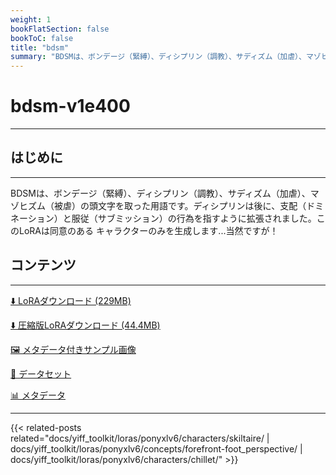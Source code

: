```yaml
---
weight: 1
bookFlatSection: false
bookToC: false
title: "bdsm"
summary: "BDSMは、ボンデージ（緊縛）、ディシプリン（調教）、サディズム（加虐）、マゾヒズム（被虐）の頭文字を取った用語です。"
---
```


<!--markdownlint-disable MD025 MD033 -->

# bdsm-v1e400

---

## はじめに

---

BDSMは、ボンデージ（緊縛）、ディシプリン（調教）、サディズム（加虐）、マゾヒズム（被虐）の頭文字を取った用語です。ディシプリンは後に、支配（ドミネーション）と服従（サブミッション）の行為を指すように拡張されました。このLoRAは同意のある キャラクターのみを生成します...当然ですが！

## コンテンツ

---

[⬇️ LoRAダウンロード (229MB)](https://huggingface.co/k4d3/yiff_toolkit/resolve/main/ponyxl_loras/bdsm-v1e400.safetensors?download=true)

[⬇️ 圧縮版LoRAダウンロード (44.4MB)](https://huggingface.co/k4d3/yiff_toolkit/resolve/main/ponyxl_loras_shrunk_2/bdsm-v1e400_frockpt1_th-3.55.safetensors?download=true)

[🖼️ メタデータ付きサンプル画像](https://huggingface.co/k4d3/yiff_toolkit/tree/main/static/{})

[📐 データセット](https://huggingface.co/datasets/k4d3/furry/tree/main/bdsm)

[📊 メタデータ](https://huggingface.co/k4d3/yiff_toolkit/raw/main/ponyxl_loras/bdsm-v1e400.json)

---

{{< related-posts related="docs/yiff_toolkit/loras/ponyxlv6/characters/skiltaire/ | docs/yiff_toolkit/loras/ponyxlv6/concepts/forefront-foot_perspective/ | docs/yiff_toolkit/loras/ponyxlv6/characters/chillet/" >}}
